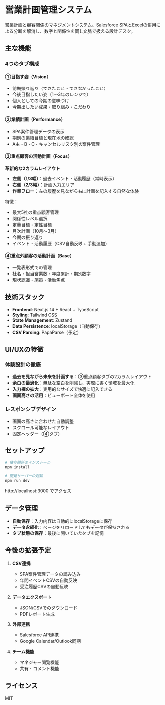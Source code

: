 # 営業計画管理システム

営業計画と顧客関係のマネジメントシステム。Salesforce SPAとExcelの併用による分断を解消し、数字と関係性を同じ文脈で扱える設計デスク。

## 主な機能

### 4つのタブ構成

#### ①目指す姿（Vision）
- 前期振り返り（できたこと・できなかったこと）
- 今後目指したい姿（1〜3年のレンジで）
- 個人としての今期の意味づけ
- 今期出したい成果・取り組み・こだわり

#### ②業績計画（Performance）
- SPA案件管理データの表示
- 期別の業績目標と現在地の確認
- A主・B・C・キャンセルリスク別の案件管理

#### ③重点顧客の活動計画（Focus）
**革新的な2カラムレイアウト**
- **左側（1/3幅）**：過去イベント・活動履歴（常時表示）
- **右側（2/3幅）**：計画入力エリア
- **作業フロー**：左の履歴を見ながら右に計画を記入する自然な体験

特徴：
- 最大5社の重点顧客管理
- 関係性レベル選択
- 定量目標・定性目標
- 月次計画（10月〜3月）
- 今期の振り返り
- イベント・活動履歴（CSV自動反映 + 手動追加）

#### ④重点外顧客の活動計画（Base）
- 一覧表形式での管理
- 社名・担当営業数・年度累計・期別数字
- 現状認識・施策・活動焦点

## 技術スタック

- **Frontend**: Next.js 14 + React + TypeScript
- **Styling**: Tailwind CSS
- **State Management**: Zustand
- **Data Persistence**: localStorage（自動保存）
- **CSV Parsing**: PapaParse（予定）

## UI/UXの特徴

### 体験設計の徹底
- **過去を見ながら未来を計画する**：③重点顧客タブの2カラムレイアウト
- **余白の最適化**：無駄な空白を削減し、実際に書く領域を最大化
- **入力欄の拡大**：実用的なサイズで快適に記入できる
- **画面高さの活用**：ビューポート全体を使用

### レスポンシブデザイン
- 画面の高さに合わせた自動調整
- スクロール可能なレイアウト
- 固定ヘッダー（④タブ）

## セットアップ

```bash
# 依存関係のインストール
npm install

# 開発サーバーの起動
npm run dev
```

http://localhost:3000 でアクセス

## データ管理

- **自動保存**：入力内容は自動的にlocalStorageに保存
- **データ永続化**：ページをリロードしてもデータが保持される
- **タブ状態の保存**：最後に開いていたタブを記憶

## 今後の拡張予定

1. **CSV連携**
   - SPA案件管理データの読み込み
   - 年間イベントCSVの自動反映
   - 受注履歴CSVの自動反映

2. **データエクスポート**
   - JSON/CSVでのダウンロード
   - PDFレポート生成

3. **外部連携**
   - Salesforce API連携
   - Google Calendar/Outlook同期

4. **チーム機能**
   - マネジャー閲覧機能
   - 共有・コメント機能

## ライセンス

MIT
